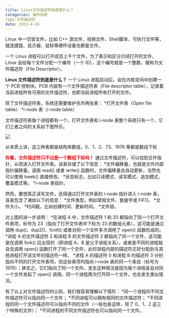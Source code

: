 ```yaml
---
title: Linux文件描述符到底是什么？
categories: 操作系统
tags:文件描述符
date: 2023-4-24
---
```

Linux 中一切皆文件，比如 C++ 源文件、视频文件、Shell脚本、可执行文件等，就连键盘、显示器、鼠标等硬件设备也都是文件。

一个 Linux 进程可以打开成百上千个文件，为了表示和区分已经打开的文件，Linux 会给每个文件分配一个编号（一个 ID），这个编号就是一个整数，被称为文件描述符（File Descriptor）。

**Linux 文件描述符到底是什么？**
一个 Linux 进程启动后，会在内核空间中创建一个 PCB 控制块，PCB 内部有一个文件描述符表（File descriptor table），记录着当前进程所有可用的文件描述符，也即当前进程所有打开的文件。

除了文件描述符表，系统还需要维护另外两张表：
	*打开文件表（Open file table）
	*i-node 表（i-node table）
	
文件描述符表每个进程都有一个，打开文件表和 i-node 表整个系统只有一个，它们三者之间的关系如下图所示。

![](http://c.biancheng.net/uploads/allimg/190410/1-1Z4101H45S13.gif)

从本质上讲，这三种表都是结构体数组，0、1、2、73、1976 等都是数组下标

<font color=red>**你看，文件描述符只不过是一个数组下标吗！**</font>
通过文件描述符，可以找到文件指针，从而进入打开文件表。该表存储了以下信息：
	*文件偏移量，也就是文件内部指针偏移量。调用 read() 或者 write() 函数时，文件偏移量会自动更新，当然也可以使用 lseek() 直接修改。
	*状态标志，比如只读模式、读写模式、追加模式、覆盖模式等。
	*i-node 表指针。
	
然而，要想真正读写文件，还得通过打开文件表的 i-node 指针进入 i-node 表，该表包含了诸如以下的信息：
	*文件类型，例如常规文件、套接字或 FIFO。
	*文件大小。
	*时间戳，比如创建时间、更新时间。
	*文件锁。
	
对上图的进一步说明：
	*在进程 A 中，文件描述符 1 和 20 都指向了同一个打开文件表项，标号为 23（指向了打开文件表中下标为 23 的数组元素），这可能是通过调用 dup()、dup2()、fcntl() 或者对同一个文件多次调用了 open() 函数形成的。
	*进程 A 的文件描述符 2 和进程 B 的文件描述符 2 都指向了同一个文件，这可能是在调用 fork() 后出现的（即进程 A、B 是父子进程关系），或者是不同的进程独自去调用 open() 函数打开了同一个文件，此时进程内部的描述符正好分配到与其他进程打开该文件的描述符一样。
	*进程 A 的描述符 0 和进程 B 的描述符 3 分别指向不同的打开文件表项，但这些表项均指向 i-node 表的同一个条目（标号为 1976）；换言之，它们指向了同一个文件。发生这种情况是因为每个进程各自对同一个文件发起了 open() 调用。同一个进程两次打开同一个文件，也会发生类似情况。
	
有了以上对文件描述符的认知，我们很容易理解以下情形：
	*同一个进程的不同文件描述符可以指向同一个文件；
	*不同进程可以拥有相同的文件描述符；
	*不同进程的同一个文件描述符可以指向不同的文件（一般也是这样，除了 0、1、2 这三个特殊的文件）；
	*不同进程的不同文件描述符也可以指向同一个文件。

